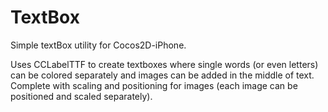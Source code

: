 TextBox
=======

Simple textBox utility for Cocos2D-iPhone.

Uses CCLabelTTF to create textboxes where single words (or even letters) can be colored separately and images can be added in the middle of text. Complete with scaling and positioning for images (each image can be positioned and scaled separately).

